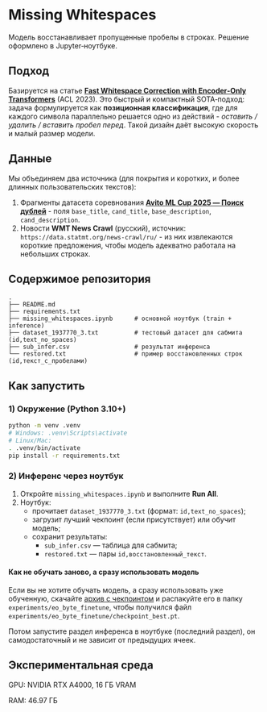 # Missing Whitespaces

Модель восстанавливает пропущенные пробелы в строках. Решение оформлено в Jupyter‑ноутбуке.

## Подход

Базируется на статье **[Fast Whitespace Correction with Encoder‑Only Transformers](https://aclanthology.org/2023.acl-demo.37/)** (ACL 2023). Это быстрый и компактный SOTA‑подход: задача формулируется как **позиционная классификация**, где для каждого символа параллельно решается одно из действий - *оставить / удалить / вставить пробел перед*. Такой дизайн даёт высокую скорость и малый размер модели.

## Данные

Мы объединяем два источника (для покрытия и коротких, и более длинных пользовательских текстов):

1. Фрагменты датасета соревнования **[Avito ML Cup 2025 — Поиск дублей](https://ods.ai/competitions/avitotechmlchallenge2025_2)** - поля `base_title`, `cand_title`, `base_description`, `cand_description`.
2. Новости **WMT News Crawl** (русский), источник: `https://data.statmt.org/news-crawl/ru/` - из них извлекаются короткие предложения, чтобы модель адекватно работала на небольших строках.


## Содержимое репозитория

```
.
├── README.md
├── requirements.txt
├── missing_whitespaces.ipynb      # основной ноутбук (train + inference)
├── dataset_1937770_3.txt          # тестовый датасет для сабмита (id,text_no_spaces)
├── sub_infer.csv                  # результат инференса
└── restored.txt                   # пример восстановленных строк (id,текст_с_пробелами)
```

## Как запустить

### 1) Окружение (Python 3.10+)
```bash
python -m venv .venv
# Windows: .venv\Scripts\activate
# Linux/Mac:
. .venv/bin/activate
pip install -r requirements.txt
```

### 2) Инференс через ноутбук
1. Откройте `missing_whitespaces.ipynb` и выполните **Run All**.
2. Ноутбук:
   - прочитает `dataset_1937770_3.txt` (формат: `id,text_no_spaces`);
   - загрузит лучший чекпоинт (если присутствует) или обучит модель;
   - сохранит результаты:
     - `sub_infer.csv` — таблица для сабмита;
     - `restored.txt` — пары `id,восстановленный_текст`.

#### Как не обучать заново, а сразу использовать модель

Если вы не хотите обучать модель, а сразу использовать уже обученную, скачайте [архив с чекпоинтом](https://drive.google.com/drive/folders/1HrPQOcORhsCyqjTVmX6IY-46V89-KqpC?usp=sharing) и распакуйте его в папку `experiments/eo_byte_finetune`, чтобы получился файл `experiments/eo_byte_finetune/checkpoint_best.pt`.

Потом запустите раздел инференса в ноутбуке (последний раздел), он самодостаточный и не зависит от предыдущих ячеек.

## Экспериментальная среда

GPU: NVIDIA RTX A4000, 16 ГБ VRAM

RAM: 46.97 ГБ
